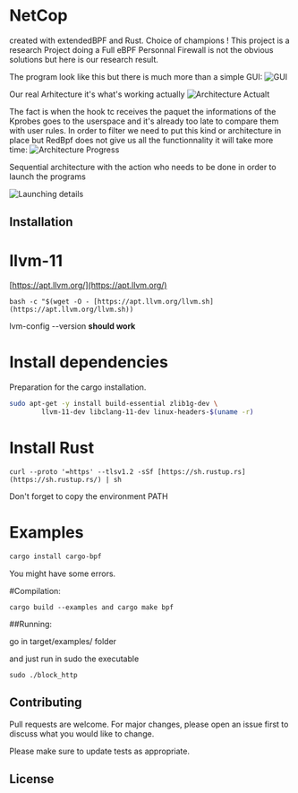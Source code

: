 # NetCop
created with extendedBPF and Rust.
Choice of champions !
This project is a research Project doing a Full eBPF Personnal Firewall is not the obvious solutions but here is our research result.

The program look like this but there is much more than a simple GUI:
![GUI](https://image.noelshack.com/fichiers/2021/23/5/1623417065-capture-d-ecran-2021-06-11-a-15-10-00.png)

Our real Arhitecture it's what's working actually
![Architecture Actualt](https://www.noelshack.com/2021-23-5-1623417130-architecture.png)

The fact is when the hook tc receives the paquet the informations of the Kprobes goes to the userspace and it's already too late to compare them with user rules.
In order to filter we need to put this kind or architecture in place but RedBpf does not give us all the functionnality it will take more time:
![Architecture Progress](https://www.noelshack.com/2021-23-5-1623417166-future-architecture.png)

Sequential architecture with the action who needs to be done in order to launch the programs

![Launching details](https://www.noelshack.com/2021-23-5-1623417174-capture-d-ecran-2021-06-11-a-15-10-53.png)

## Installation

# llvm-11

[https://apt.llvm.org/](https://apt.llvm.org/)

`bash -c "$(wget -O - [https://apt.llvm.org/llvm.sh](https://apt.llvm.org/llvm.sh))`

lvm-config --version **should work**

# Install dependencies

Preparation for the cargo installation.

```bash
sudo apt-get -y install build-essential zlib1g-dev \
		llvm-11-dev libclang-11-dev linux-headers-$(uname -r)
```

# Install Rust

`curl --proto '=https' --tlsv1.2 -sSf [https://sh.rustup.rs](https://sh.rustup.rs/) | sh`

Don't forget to copy the environment PATH

# Examples

```bash
cargo install cargo-bpf
```

You might have some errors.

#Compilation:

`cargo build --examples and cargo make bpf`

##Running:

go in target/examples/ folder

and just run in sudo the executable

`sudo ./block_http`

## Contributing
Pull requests are welcome. For major changes, please open an issue first to discuss what you would like to change.

Please make sure to update tests as appropriate.

## License
